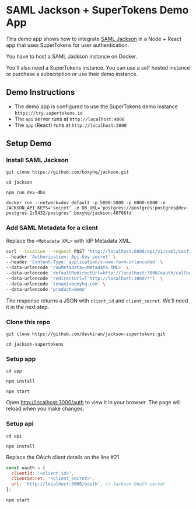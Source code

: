 # SAML Jackson + SuperTokens Demo App

This demo app shows how to integrate [SAML Jackson](https://github.com/boxyhq/jackson) in a Node + React app that uses SuperTokens for user authentication.

You have to host a SAML Jackson instance on Docker.

You'll also need a SuperTokens instance. You can use a self hosted instance or purchase a subscription or use their demo instance.

## Demo Instructions

- The demo app is configured to use the SuperTokens demo instance `https://try.supertokens.io`
- The `api` server runs at `http://localhost:4000`
- The `app` (React) runs at `http://localhost:3000`

## Setup Demo

### Install SAML Jackson

`git clone https://github.com/boxyhq/jackson.git`

`cd jackson`

`npm run dev-dbs`

`docker run --network=dev_default -p 5000:5000 -p 6000:6000 -e JACKSON_API_KEYS='secret' -e DB_URL='postgres://postgres:postgres@dev-postgres-1:5432/postgres' boxyhq/jackson:40706fd`

### Add SAML Metadata for a client

Replace the `<Metadata XML>` with IdP Metadata XML.

```sh
curl --location --request POST 'http://localhost:6000/api/v1/saml/config' \
--header 'Authorization: Api-Key secret' \
--header 'Content-Type: application/x-www-form-urlencoded' \
--data-urlencode 'rawMetadata=<Metadata XML>' \
--data-urlencode 'defaultRedirectUrl=http://localhost:3000/oauth/callback/saml-jackson' \
--data-urlencode 'redirectUrl=["http://localhost:3000/*"]' \
--data-urlencode 'tenant=boxyhq.com' \
--data-urlencode 'product=demo'
```

The response returns a JSON with `client_id` and `client_secret`. We'll need it in the next step.

### Clone this repo

`git clone https://github.com/devkiran/jackson-supertokens.git`

`cd jackson-supertokens`

### Setup app

`cd app`

`npm install`

`npm start`

Open [http://localhost:3000/auth](http://localhost:3000/auth) to view it in your browser. The page will reload when you make changes.

### Setup api

`cd api`

`npm install`

Replace the OAuth client details on the line #21

```javascript
const oauth = {
  clientId: '<client_id>',
  clientSecret: '<client_secret>',
  url: 'http://localhost:5000/oauth', // Jackson OAuth server
};
```

`npm start`
